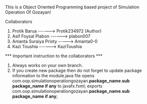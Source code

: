 This is a Object Oriented Programming based project of Simulation Operation Of Gozayan!

Collaborators 
1. Protik Barua         ------> Protik234972 (Author)
2. Asif Foysal Plabon   ------> plabon007
3. Amanta Suraiya Prioty -----> Amanta0-0
4. Kazi Toushia         ------> KaziToushia



*** Important instruction to the collaborators ***
1. Always works on your own branch.
2. If you create new package then do not forget to update package information to the module.java file
   opens com.oop.simulationoperationgozayan.**package_name**.**sub package_name if any** to javafx.fxml;
    exports com.oop.simulationoperationgozayan.**package_name**.**sub package_name if any**;
